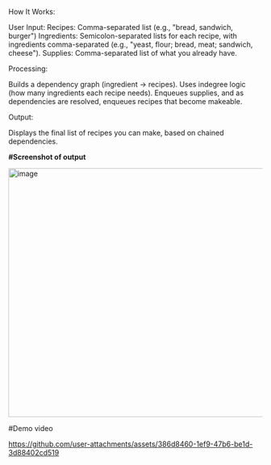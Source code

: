 How It Works:

User Input: Recipes: Comma-separated list (e.g., "bread, sandwich, burger")
Ingredients: Semicolon-separated lists for each recipe, with ingredients comma-separated (e.g., "yeast, flour; bread, meat; sandwich, cheese").
Supplies: Comma-separated list of what you already have.

Processing:

Builds a dependency graph (ingredient → recipes).
Uses indegree logic (how many ingredients each recipe needs).
Enqueues supplies, and as dependencies are resolved, enqueues recipes that become makeable.

Output:

Displays the final list of recipes you can make, based on chained dependencies.

**#Screenshot of output**

<img width="1007" height="493" alt="image" src="https://github.com/user-attachments/assets/774583f0-7ea5-450f-8053-4ad0d39f3d92" />

#Demo video

https://github.com/user-attachments/assets/386d8460-1ef9-47b6-be1d-3d88402cd519

